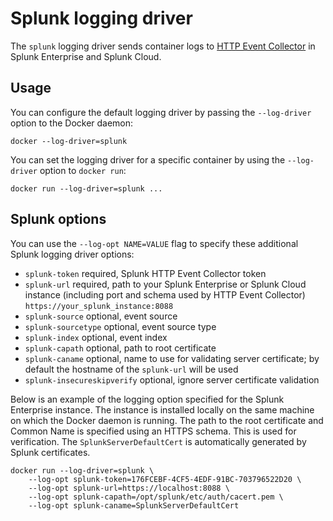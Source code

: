 <!--[metadata]>
+++
title = "Splunk logging driver"
description = "Describes how to use the Splunk logging driver."
keywords = ["splunk, docker, logging, driver"]
[menu.engine]
parent = "smn_logging"
weight = 2
+++
<![end-metadata]-->

# Splunk logging driver

The `splunk` logging driver sends container logs to
[HTTP Event Collector](http://dev.splunk.com/view/event-collector/SP-CAAAE6M)
in Splunk Enterprise and Splunk Cloud.

## Usage

You can configure the default logging driver by passing the `--log-driver`
option to the Docker daemon:

    docker --log-driver=splunk

You can set the logging driver for a specific container by using the
`--log-driver` option to `docker run`:

    docker run --log-driver=splunk ...

## Splunk options

You can use the `--log-opt NAME=VALUE` flag to specify these additional Splunk
logging driver options:

  - `splunk-token` required, Splunk HTTP Event Collector token
  - `splunk-url` required, path to your Splunk Enterprise or Splunk Cloud instance
      (including port and schema used by HTTP Event Collector) `https://your_splunk_instance:8088`
  - `splunk-source` optional, event source
  - `splunk-sourcetype` optional, event source type
  - `splunk-index` optional, event index
  - `splunk-capath` optional, path to root certificate
  - `splunk-caname` optional, name to use for validating server
      certificate; by default the hostname of the `splunk-url` will be used
  - `splunk-insecureskipverify` optional, ignore server certificate validation

Below is an example of the logging option specified for the Splunk Enterprise
instance. The instance is installed locally on the same machine on which the
Docker daemon is running. The path to the root certificate and Common Name is
specified using an HTTPS schema. This is used for verification.
The `SplunkServerDefaultCert` is automatically generated by Splunk certificates.

    docker run --log-driver=splunk \
        --log-opt splunk-token=176FCEBF-4CF5-4EDF-91BC-703796522D20 \
        --log-opt splunk-url=https://localhost:8088 \
        --log-opt splunk-capath=/opt/splunk/etc/auth/cacert.pem \
        --log-opt splunk-caname=SplunkServerDefaultCert
